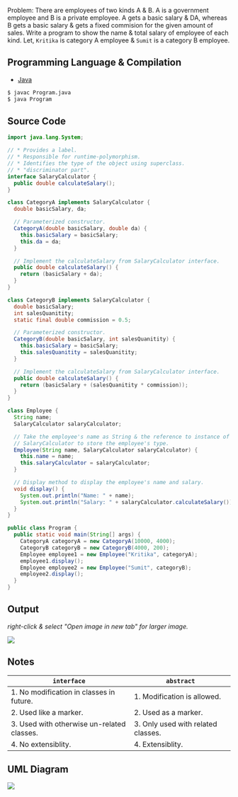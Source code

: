 Problem: There are employees of two kinds A & B. A is a government employee and B is a private employee. A gets a basic salary & DA, whereas B gets a basic salary & gets a fixed commision for the given amount of sales. Write a program to show the name & total salary of employee of each kind. Let, `Kritika` is category A employee & `Sumit` is a category B employee.

## Programming Language & Compilation

- [Java](https://www.java.com/en/)

```bash
$ javac Program.java
$ java Program
```

## Source Code

```java
import java.lang.System;

// * Provides a label.
// * Responsible for runtime-polymorphism.
// * Identifies the type of the object using superclass.
// * "discriminator part".
interface SalaryCalculator {
  public double calculateSalary();
}

class CategoryA implements SalaryCalculator {
  double basicSalary, da;

  // Parameterized constructor.
  CategoryA(double basicSalary, double da) {
    this.basicSalary = basicSalary;
    this.da = da;
  }

  // Implement the calculateSalary from SalaryCalculator interface.
  public double calculateSalary() {
    return (basicSalary + da);
  }
}

class CategoryB implements SalaryCalculator {
  double basicSalary;
  int salesQuanitity;
  static final double commission = 0.5;

  // Parameterized constructor.
  CategoryB(double basicSalary, int salesQuanitity) {
    this.basicSalary = basicSalary;
    this.salesQuanitity = salesQuanitity;
  }

  // Implement the calculateSalary from SalaryCalculator interface.
  public double calculateSalary() {
    return (basicSalary + (salesQuanitity * commission));
  }
}

class Employee {
  String name;
  SalaryCalculator salaryCalculator;

  // Take the employee's name as String & the reference to instance of
  // SalaryCalculator to store the employee's type.
  Employee(String name, SalaryCalculator salaryCalculator) {
    this.name = name;
    this.salaryCalculator = salaryCalculator;
  }

  // Display method to display the employee's name and salary.
  void display() {
    System.out.println("Name: " + name);
    System.out.println("Salary: " + salaryCalculator.calculateSalary());
  }
}

public class Program {
  public static void main(String[] args) {
    CategoryA categoryA = new CategoryA(10000, 4000);
    CategoryB categoryB = new CategoryB(4000, 200);
    Employee employee1 = new Employee("Kritika", categoryA);
    employee1.display();
    Employee employee2 = new Employee("Sumit", categoryB);
    employee2.display();
  }
}

```

## Output

_right-click & select "Open image in new tab" for larger image._

![](https://user-images.githubusercontent.com/28951144/169813768-c2310d79-76f7-43bb-9fac-233554f17ef2.png)

## Notes

| `interface`                                | `abstract`                         |
| ------------------------------------------ | ---------------------------------- |
| 1. No modification in classes in future.   | 1. Modification is allowed.        |
| 2. Used like a marker.                     | 2. Used as a marker.               |
| 3. Used with otherwise un-related classes. | 3. Only used with related classes. |
| 4. No extensiblity.                        | 4. Extensiblity.                   |

## UML Diagram

![](https://user-images.githubusercontent.com/28951144/169815656-8ce69982-11aa-4397-8cce-c25dd78a6294.png)
